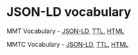 # JSON-LD vocabulary

MMT Vocabulary - [JSON-LD](mmt/vocab.jsonld), [TTL](mmt/vocab.ttl), [HTML](mmt/vocab.html)

MMTC Vocabulary - [JSON-LD](mmtc/vocab.jsonld), [TTL](mmtc/vocab.ttl), [HTML](mmtc/vocab.html)
